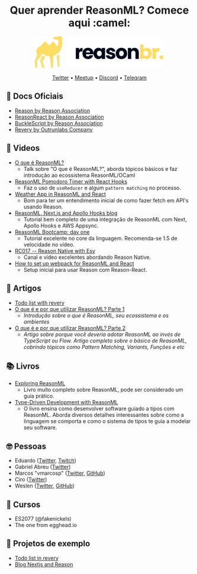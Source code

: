 <h1 align="center"> Quer aprender ReasonML? Comece aqui :camel:</h1>
<div align="center">
 <p align="center">
    <img src="logo.svg" width="350" alt="COVIDBR Logo" />
  </p>
<p align="center">
 <a target="_blank" href="https://twitter.com/reasonmlbrasil">Twitter</a> • 
 <a target="_blank" href="https://confy.app/organization/reasonbr-7890">Meetup</a> •
 <a target="_blank" href="https://discord.com/invite/SSDMNYQ">Discord</a> •
 <a target="_blank" href="t.me/reasonmlbrasil">Telegram</a> 
</p>
</div>

## 📄 Docs Oficiais

- [Reason by Reason Association](https://reasonml.org/docs/manual/latest/introduction)
- [ReasonReact by Reason Association](https://reasonml.org/docs/reason-react/latest/introduction)
- [BuckleScript by Reason Association](https://reasonml.org/docs/reason-compiler/latest/introduction)
- [Revery by Outrunlabs Company](https://www.outrunlabs.com/revery/api/revery/)

## 🎥 Videos
- [O que é ReasonML?](https://www.youtube.com/watch?v=tNgyRo2fhwU)
	- Talk sobre "O que é ReasonML?", aborda tópicos básicos e faz introdução ao ecossistema ReasonML/OCaml
- [ReasonML Pomodoro Timer with React Hooks](https://www.youtube.com/watch?v=8ftCqZ2-7cQ)
	- Faz o uso de `useReducer` e algum `pattern matching` no processo.
- [Weather App in ReasonML and React](https://www.youtube.com/watch?v=H6X6AJZna98)
	- Bom para ter um entendimento inicial de como fazer fetch em API's usando Reason.
- [ReasonML, Next.js and Apollo Hooks blog](https://www.youtube.com/watch?v=ag4nUteMwkU&list=PLtDL321SUTJiC2BqrSUzoxozH138y4uhM&index=1)
	- Tutorial bem completo de uma integração de ReasonML com Next, Apollo Hooks e AWS Appsync.
- [ReasonML Bootcamp: day one](https://www.youtube.com/watch?v=F2rfxtoZpB0)
	- Tutorial excelente no core da linguagem. Recomenda-se 1.5 de velocidade no vídeo.
- [RC017 -- Reason Native with Esy](https://www.youtube.com/watch?v=gz7lfte8cIc)
	-  Canal e vídeo excelentes abordando Reason Native.
- [How to set up webpack for ReasonML and React](https://www.youtube.com/watch?v=0CMmML7Q6Ds)
	- Setup inicial para usar Reason com Reason-React.

## 📝 Artigos

- [Todo list with revery](https://dev.to/rjmurtagh/use-your-react-skills-to-build-a-true-native-application-with-reasonml-15ij)
- [O que é e por que utilizar ReasonML? Parte 1](https://blog.blumenaujs.org/o-que-e-e-por-que-utilizar-reasonml-parte-1)
 	- _Introdução sobre o que é ReasonML, seu ecossistema e os ambientes_
- [O que é e por que utilizar ReasonML? Parte 2](https://blog.blumenaujs.org/o-que-e-e-por-que-utilizar-reasonml-parte-2)
	- _Artigo sobre porque você deveria adotar ReasonML ao invés de TypeScript ou Flow. Artigo completo sobre o básico de ReasonML, cobrindo tópicos como Pattern Matching, Variants, Funções e etc_
## 📚 Livros

- [Exploring ReasonML](http://reasonmlhub.com/exploring-reasonml/toc.html)
	- Livro muito completo sobre ReasonML, pode ser considerado um guia prático.
- [Type-Driven Development with ReasonML](https://www.amazon.com/Learn-Type-Driven-Development-applications/dp/1788838017)
	- O livro ensina como desenvolver software guiado a tipos com ReasonML. Aborda diversos detalhes interessantes sobre como a linguagem se comporta e como o sistema de tipos te guia a modelar seu software.

## 🤓 Pessoas

- Eduardo ([Twitter](https://twitter.com/TheEduardoRFS), [Twitch](https://twitch.tv/eduardorfs))
- Gabriel Abreu ([Twitter](https://twitter.com/fakenickels))
- Marcos "vmarcosp" ([Twitter](https://twitter.com/vmaarcosp), [GitHub](https://github.com/vmarcosp))
- Ciro ([Twitter](https://twitter.com/cironunesdev))
- Weslen ([Twitter](https://twitter.com/theweslenng), [GitHub](https://github.com/weslenng))

## 🚀 Cursos

- ES2077 (@fakenickels)
- The one from egghead.io

## 🚧 Projetos de exemplo

- [Todo list in revery](https://github.com/enieber/revery-todo/)
- [Blog Nextjs and Reason](https://github.com/enieber/blog)

